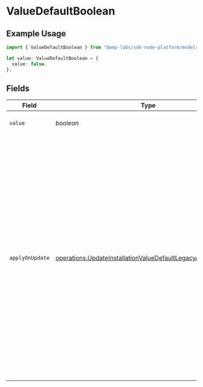 # ValueDefaultBoolean

## Example Usage

```typescript
import { ValueDefaultBoolean } from "@amp-labs/sdk-node-platform/models/operations";

let value: ValueDefaultBoolean = {
  value: false,
};
```

## Fields

| Field                                                                                                                                                                                                                                                                                                      | Type                                                                                                                                                                                                                                                                                                       | Required                                                                                                                                                                                                                                                                                                   | Description                                                                                                                                                                                                                                                                                                |
| ---------------------------------------------------------------------------------------------------------------------------------------------------------------------------------------------------------------------------------------------------------------------------------------------------------- | ---------------------------------------------------------------------------------------------------------------------------------------------------------------------------------------------------------------------------------------------------------------------------------------------------------- | ---------------------------------------------------------------------------------------------------------------------------------------------------------------------------------------------------------------------------------------------------------------------------------------------------------- | ---------------------------------------------------------------------------------------------------------------------------------------------------------------------------------------------------------------------------------------------------------------------------------------------------------- |
| `value`                                                                                                                                                                                                                                                                                                    | *boolean*                                                                                                                                                                                                                                                                                                  | :heavy_check_mark:                                                                                                                                                                                                                                                                                         | The value to be used as a default.                                                                                                                                                                                                                                                                         |
| `applyOnUpdate`                                                                                                                                                                                                                                                                                            | [operations.UpdateInstallationValueDefaultLegacyApplyOnUpdate](../../models/operations/updateinstallationvaluedefaultlegacyapplyonupdate.md)                                                                                                                                                               | :heavy_minus_sign:                                                                                                                                                                                                                                                                                         | Whether the default value should be applied when updating a record.<br/>If set to `always`, the default value will be applied when updating a record.<br/>If set to `never`, the default value will not be applied when updating a record,<br/>only when creating a record.<br/>If unspecified, then `always` is assumed.<br/> |